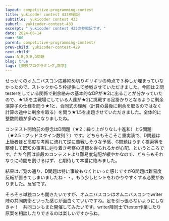 ```yaml
---
layout: competitive-programming-contest
title: yukicoder contest 433参戦記
subtitle:  yukicoder contest 433
suburl:  yukicoder-contest-433
excerpt: " yukicoder contest 433の参戦記です。"
date: 2024-06-14
num: 500
parent: competitive-programming-contest/
prev-child: yukicoder-contest-429
next-child: 
own: A,B,D,E,G問題
blog: true
tags: [競技プログラミング,数学]
---
```


せっかくのオムニバスコン応募締め切りギリギリの時点で３枠しか埋まっていなかったので、ストックから５枠提供して参戦させていただきました。今回は２問testerをしている関係で剰余絡みの基本的なDPが★2に出ることが分かっていたので、★1.5を主戦場にしている人達が★2に挑戦する足掛かりとなるように剰余演算子の仕様を問う★1と、合同式の理解（計算の最後に剰余を取るのではなく計算の途中に剰余を取る）を問う★1.5を出題させていただきました。全体的に整数問題が多めになりましたね。

コンテスト開始前の懸念はD問題（★2：繰り上がりなし十進和）とG問題（★2.5：グッドスタイン数列？）です。どちらもそこそこ重実装で、D問題は上級者ほど高度な考察に流れて逆に苦戦しそうな予感、G問題はうまく検索等を駆使して既知の事実に辿り着き考察の道標を得られるかが心配、というところです。ただ今回は普段のコンテストより難易度勾配が緩やかなので、どちらもそれなりに時間を割けるはず、と期待して本番に臨みました。

結果はご覧の通り、D問題は特に事故もなくといった感じですがG問題は難易度反転が置きてしまいましたね・・。もう少しヒントをわかりやすくする必要がありました。反省です。

そろそろ単独コンも開きたいですが、オムニバスコンはオムニバスコンでwriter陣の共同防衛といった感じが面白くていいですね。足を引っ張らないようにしなきゃ！　共同コンもまた開催してみたいです。writer陣同士でtester作業したり原案を相談したりできるのは楽しいですからね。

